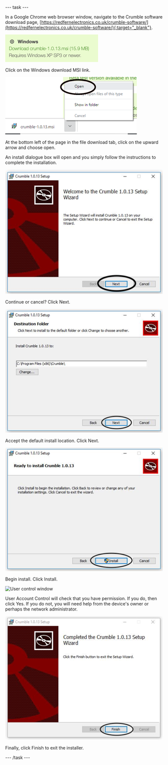 --- task ---

In a Google Chrome web browser window, navigate to the Crumble software download page, [https://redfernelectronics.co.uk/crumble-software/](https://redfernelectronics.co.uk/crumble-software/){:target="_blank"}.

![Crumble download page](images/crumble_win_download.png)

Click on the Windows download MSI link.

![Opening downloaded MSI file](images/win1.png)

At the bottom left of the page in the file download tab, click on the upward arrow and choose open.

An install dialogue box will open and you simply follow the instructions to complete the installation.

![Continue install window](images/win2.png)

Continue or cancel? Click Next.

![Destination folder window](images/win3.png)

Accept the default install location. Click Next.

![Install window](images/win4.png)

Begin install. Click Install.

![User control window](images/win5.png)

User Account Control will check that you have permission. If you do, then click Yes. If you do not, you will need help from the device's owner or perhaps the network administrator.

![Install finish window](images/win6.png)

Finally, click Finish to exit the installer.

--- /task ---